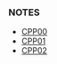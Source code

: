### NOTES 

* [CPP00](https://github.com/yixin1230/CPP_Module/blob/main/CPP00/README.md)
* [CPP01](https://github.com/yixin1230/CPP_Module/blob/main/CPP01/README.md)
* [CPP02](https://github.com/yixin1230/CPP_Module/blob/main/CPP02/README.md)